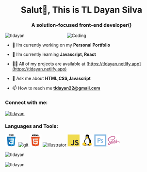 <h1 align="center">Salut👋, This is TL Dayan Silva</h1>
<h3 align="center">A solution-focused front-end developer()</h3>
<img align="right" alt="Coding" width="300" src="https://cliply.co/wp-content/uploads/2019/06/371906220_TYPING_ON_LAPTOP_400px.gif">
<p align="left"> <img src="https://komarev.com/ghpvc/?username=tldayan&label=Profile%20views&color=000000&style=flat" alt="tldayan" /> </p>

- 🔭 I’m currently working on my **Personal Portfolio**

- 🌱 I’m currently learning **Javascript, React**

- 👨‍💻 All of my projects are available at [https://tldayan.netlify.app](https://tldayan.netlify.app)

- 💬 Ask me about **HTML,CSS,Javascript**

- 📫 How to reach me **tldayan22@gmail.com**

<h3 align="left">Connect with me:</h3>
<p align="left">
<a href="https://linkedin.com/in/tldayan" target="blank"><img align="center" src="https://raw.githubusercontent.com/rahuldkjain/github-profile-readme-generator/master/src/images/icons/Social/linked-in-alt.svg" alt="tldayan" height="30" width="40" /></a>
</p>

<h3 align="left">Languages and Tools:</h3>
<p align="left"> <a href="https://www.w3schools.com/css/" target="_blank" rel="noreferrer"> <img src="https://raw.githubusercontent.com/devicons/devicon/master/icons/css3/css3-original-wordmark.svg" alt="css3" width="40" height="40"/> </a> <a href="https://git-scm.com/" target="_blank" rel="noreferrer"> <img src="https://www.vectorlogo.zone/logos/git-scm/git-scm-icon.svg" alt="git" width="40" height="40"/> </a> <a href="https://www.w3.org/html/" target="_blank" rel="noreferrer"> <img src="https://raw.githubusercontent.com/devicons/devicon/master/icons/html5/html5-original-wordmark.svg" alt="html5" width="40" height="40"/> </a> <a href="https://www.adobe.com/in/products/illustrator.html" target="_blank" rel="noreferrer"> <img src="https://www.vectorlogo.zone/logos/adobe_illustrator/adobe_illustrator-icon.svg" alt="illustrator" width="40" height="40"/> </a> <a href="https://developer.mozilla.org/en-US/docs/Web/JavaScript" target="_blank" rel="noreferrer"> <img src="https://raw.githubusercontent.com/devicons/devicon/master/icons/javascript/javascript-original.svg" alt="javascript" width="40" height="40"/> </a> <a href="https://www.linux.org/" target="_blank" rel="noreferrer"> <img src="https://raw.githubusercontent.com/devicons/devicon/master/icons/linux/linux-original.svg" alt="linux" width="40" height="40"/> </a> <a href="https://www.photoshop.com/en" target="_blank" rel="noreferrer"> <img src="https://raw.githubusercontent.com/devicons/devicon/master/icons/photoshop/photoshop-line.svg" alt="photoshop" width="40" height="40"/> </a> <a href="https://sass-lang.com" target="_blank" rel="noreferrer"> <img src="https://raw.githubusercontent.com/devicons/devicon/master/icons/sass/sass-original.svg" alt="sass" width="40" height="40"/> </a> </p>

<p><img align="center" src="https://github-readme-stats.vercel.app/api/top-langs?username=tldayan&show_icons=true&theme=dark&locale=en&layout=compact" alt="tldayan" /></p>

<p><img align="center" src="https://github-readme-streak-stats.herokuapp.com/?user=tldayan&theme=dark" alt="tldayan" /></p>

